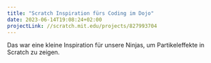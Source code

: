 ```yaml
---
title: "Scratch Inspiration fürs Coding im Dojo"
date: 2023-06-14T19:08:24+02:00
projectLink: //scratch.mit.edu/projects/827993704
---
```


Das war eine kleine Inspiration für unsere Ninjas, um Partikeleffekte in Scratch zu zeigen.
